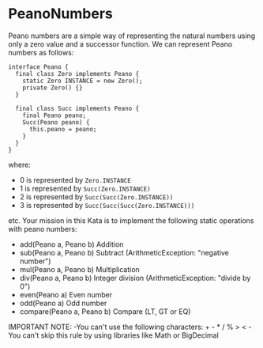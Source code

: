 # PeanoNumbers

Peano numbers are a simple way of representing the natural numbers using only a zero value and a successor function. We can represent Peano numbers as follows:

```
interface Peano {
  final class Zero implements Peano {
    static Zero INSTANCE = new Zero();
    private Zero() {}
  }

  final class Succ implements Peano {
    final Peano peano;
    Succ(Peano peano) {
      this.peano = peano;
    }
  }
}
```

where:

- 0 is represented by `Zero.INSTANCE`
- 1 is represented by `Succ(Zero.INSTANCE)`
- 2 is represented by `Succ(Succ(Zero.INSTANCE))`
- 3 is represented by `Succ(Succ(Succ(Zero.INSTANCE)))`

etc.
Your mission in this Kata is to implement the following static operations with peano numbers:

- add(Peano a, Peano b) Addition
- sub(Peano a, Peano b) Subtract (ArithmeticException: "negative number")
- mul(Peano a, Peano b) Multiplication
- div(Peano a, Peano b) Integer division (ArithmeticException: "divide by 0")
- even(Peano a) Even number
- odd(Peano a) Odd number
- compare(Peano a, Peano b) Compare (LT, GT or EQ)

IMPORTANT NOTE:
-You can't use the following characters: + - * / % > <
-You can't skip this rule by using libraries like Math or BigDecimal
